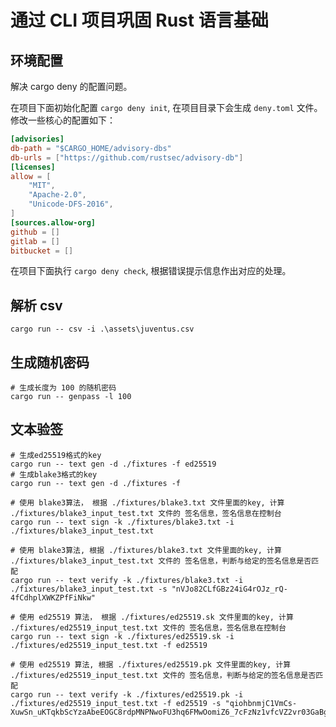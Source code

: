 # 通过 CLI 项目巩固 Rust 语言基础

## 环境配置

解决 cargo deny 的配置问题。

在项目下面初始化配置 `cargo deny init`, 在项目目录下会生成 `deny.toml` 文件。修改一些核心的配置如下：

```toml
[advisories]
db-path = "$CARGO_HOME/advisory-dbs"
db-urls = ["https://github.com/rustsec/advisory-db"]
[licenses]
allow = [
    "MIT",
    "Apache-2.0",
    "Unicode-DFS-2016",
]
[sources.allow-org]
github = []
gitlab = []
bitbucket = []
```

在项目下面执行 `cargo deny check`, 根据错误提示信息作出对应的处理。

## 解析 csv

```shell
cargo run -- csv -i .\assets\juventus.csv
```

## 生成随机密码

```shell
# 生成长度为 100 的随机密码
cargo run -- genpass -l 100
```

## 文本验签

```shell
# 生成ed25519格式的key
cargo run -- text gen -d ./fixtures -f ed25519
# 生成blake3格式的key
cargo run -- text gen -d ./fixtures -f

# 使用 blake3算法， 根据 ./fixtures/blake3.txt 文件里面的key, 计算 ./fixtures/blake3_input_test.txt 文件的 签名信息，签名信息在控制台
cargo run -- text sign -k ./fixtures/blake3.txt -i ./fixtures/blake3_input_test.txt

# 使用 blake3算法, 根据 ./fixtures/blake3.txt 文件里面的key, 计算 ./fixtures/blake3_input_test.txt 文件的 签名信息，判断与给定的签名信息是否匹配
cargo run -- text verify -k ./fixtures/blake3.txt -i ./fixtures/blake3_input_test.txt -s "nVJo82CLfGBz24iG4rOJz_rQ-4fCdhplXWKZPfFiNkw"

# 使用 ed25519 算法， 根据 ./fixtures/ed25519.sk 文件里面的key, 计算  ./fixtures/ed25519_input_test.txt 文件的 签名信息，签名信息在控制台
cargo run -- text sign -k ./fixtures/ed25519.sk -i ./fixtures/ed25519_input_test.txt -f ed25519

# 使用 ed25519 算法, 根据 ./fixtures/ed25519.pk 文件里面的key, 计算  ./fixtures/ed25519_input_test.txt 文件的 签名信息，判断与给定的签名信息是否匹配
cargo run -- text verify -k ./fixtures/ed25519.pk -i ./fixtures/ed25519_input_test.txt -f ed25519 -s "qiohbnmjC1VmCs-XuwSn_uKTqkbScYzaAbeEOGC8rdpMNPNwoFU3hq6FMwOomiZ6_7cFzNz1vfcVZ2vr03GaBg"
```
